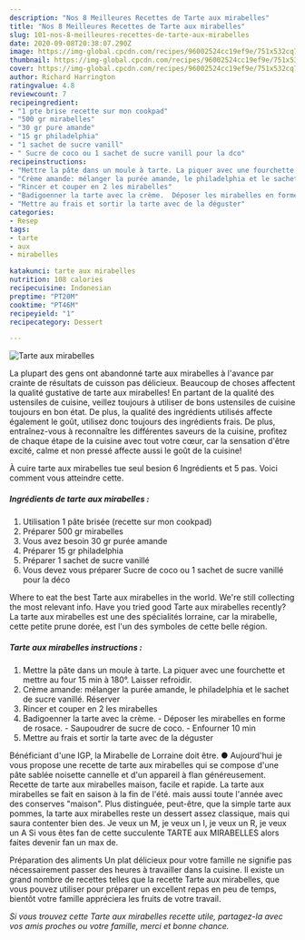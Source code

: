 ```yaml
---
description: "Nos 8 Meilleures Recettes de Tarte aux mirabelles"
title: "Nos 8 Meilleures Recettes de Tarte aux mirabelles"
slug: 101-nos-8-meilleures-recettes-de-tarte-aux-mirabelles
date: 2020-09-08T20:38:07.290Z
image: https://img-global.cpcdn.com/recipes/96002524cc19ef9e/751x532cq70/tarte-aux-mirabelles-photo-principale-de-la-recette.jpg
thumbnail: https://img-global.cpcdn.com/recipes/96002524cc19ef9e/751x532cq70/tarte-aux-mirabelles-photo-principale-de-la-recette.jpg
cover: https://img-global.cpcdn.com/recipes/96002524cc19ef9e/751x532cq70/tarte-aux-mirabelles-photo-principale-de-la-recette.jpg
author: Richard Harrington
ratingvalue: 4.8
reviewcount: 7
recipeingredient:
- "1 pte brise recette sur mon cookpad"
- "500 gr mirabelles"
- "30 gr pure amande"
- "15 gr philadelphia"
- "1 sachet de sucre vanill"
- " Sucre de coco ou 1 sachet de sucre vanill pour la dco"
recipeinstructions:
- "Mettre la pâte dans un moule à tarte. La piquer avec une fourchette et mettre au four 15 min à 180°. Laisser refroidir."
- "Crème amande: mélanger la purée amande, le philadelphia et le sachet de sucre vanillé. Réserver"
- "Rincer et couper en 2 les mirabelles"
- "Badigoenner la tarte avec la crème.  Déposer les mirabelles en forme de rosace. Saupoudrer de sucre de coco. Enfourner 10 min"
- "Mettre au frais et sortir la tarte avec de la déguster"
categories:
- Resep
tags:
- tarte
- aux
- mirabelles

katakunci: tarte aux mirabelles 
nutrition: 108 calories
recipecuisine: Indonesian
preptime: "PT20M"
cooktime: "PT46M"
recipeyield: "1"
recipecategory: Dessert

---
```



![Tarte aux mirabelles](https://img-global.cpcdn.com/recipes/96002524cc19ef9e/751x532cq70/tarte-aux-mirabelles-photo-principale-de-la-recette.jpg)

La plupart des gens ont abandonné tarte aux mirabelles à l'avance par crainte de résultats de cuisson pas délicieux. Beaucoup de choses affectent la qualité gustative de tarte aux mirabelles! En partant de la qualité des ustensiles de cuisine, veillez toujours à utiliser de bons ustensiles de cuisine toujours en bon état. De plus, la qualité des ingrédients utilisés affecte également le goût, utilisez donc toujours des ingrédients frais. De plus, entraînez-vous à reconnaître les différentes saveurs de la cuisine, profitez de chaque étape de la cuisine avec tout votre cœur, car la sensation d'être excité, calme et non pressé affecte aussi le goût de la cuisine!

<!--inarticleads1-->

À cuire tarte aux mirabelles tue seul besion 6 Ingrédients et 5 pas. Voici comment vous atteindre cette.

##### Ingrédients de tarte aux mirabelles :

1. Utilisation 1 pâte brisée (recette sur mon cookpad)
1. Préparer 500 gr mirabelles
1. Vous avez besoin 30 gr purée amande
1. Préparer 15 gr philadelphia
1. Préparer 1 sachet de sucre vanillé
1. Vous devez vous préparer  Sucre de coco ou 1 sachet de sucre vanillé pour la déco


Where to eat the best Tarte aux mirabelles in the world. We&#39;re still collecting the most relevant info. Have you tried good Tarte aux mirabelles recently? La tarte aux mirabelles est une des spécialités lorraine, car la mirabelle, cette petite prune dorée, est l&#39;un des symboles de cette belle région. 

<!--inarticleads2-->

##### Tarte aux mirabelles instructions :

1. Mettre la pâte dans un moule à tarte. La piquer avec une fourchette et mettre au four 15 min à 180°. Laisser refroidir.
1. Crème amande: mélanger la purée amande, le philadelphia et le sachet de sucre vanillé. Réserver
1. Rincer et couper en 2 les mirabelles
1. Badigoenner la tarte avec la crème.  - Déposer les mirabelles en forme de rosace. - Saupoudrer de sucre de coco. - Enfourner 10 min
1. Mettre au frais et sortir la tarte avec de la déguster


Bénéficiant d&#39;une IGP, la Mirabelle de Lorraine doit être. ● Aujourd&#39;hui je vous propose une recette de tarte aux mirabelles qui se compose d&#39;une pâte sablée noisette cannelle et d&#39;un appareil à flan généreusement. Recette de tarte aux mirabelles maison, facile et rapide. La tarte aux mirabelles se fait en saison à la fin de l&#39;été. mais aussi toute l&#39;année avec des conserves &#34;maison&#34;. Plus distinguée, peut-être, que la simple tarte aux pommes, la tarte aux mirabelles reste un dessert assez classique, mais qui saura contenter bien des. Je veux un M, je veux un I, je veux un R, je veux un A Si vous êtes fan de cette succulente TARTE aux MIRABELLES alors faites devenir fan un max de. 

<!--inarticleads1-->

<p>
Préparation des aliments Un plat délicieux pour votre famille ne signifie pas nécessairement passer des heures à travailler dans la cuisine. Il existe un grand nombre de recettes telles que la recette Tarte aux mirabelles, que vous pouvez utiliser pour préparer un excellent repas en peu de temps, bientôt votre famille appréciera les fruits de votre travail.
</p>

<p>
<i>Si vous trouvez cette Tarte aux mirabelles recette utile, partagez-la avec vos amis proches ou votre famille, merci et bonne chance.</i>
</p>
